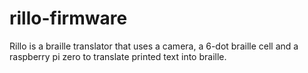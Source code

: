 # rillo-firmware
Rillo is a braille translator that uses a camera, a 6-dot braille cell and a raspberry pi zero to translate printed text into braille.
